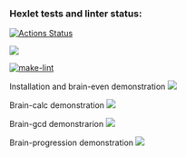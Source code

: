 ### Hexlet tests and linter status:
[![Actions Status](https://github.com/vera-kalabina/python-project-lvl1/workflows/hexlet-check/badge.svg)](https://github.com/vera-kalabina/python-project-lvl1/actions)

<a href="https://codeclimate.com/github/codeclimate/codeclimate/maintainability"><img src="https://api.codeclimate.com/v1/badges/a99a88d28ad37a79dbf6/maintainability" /></a>

[![make-lint](https://github.com/vera-kalabina/python-project-lvl1/actions/workflows/make-lint.yml/badge.svg)](https://github.com/vera-kalabina/python-project-lvl1/actions/workflows/make-lint.yml)

Installation and brain-even demonstration
<a href="https://asciinema.org/a/484145" target="_blank"><img src="https://asciinema.org/a/484145.svg" /></a>

Brain-calc demonstration
<a href="https://asciinema.org/a/484637" target="_blank"><img src="https://asciinema.org/a/484637.svg" /></a>

Brain-gcd demonstrarion
<a href="https://asciinema.org/a/484670" target="_blank"><img src="https://asciinema.org/a/484670.svg" /></a>

Brain-progression demonstration
<a href="https://asciinema.org/a/484951" target="_blank"><img src="https://asciinema.org/a/484951.svg" /></a>
